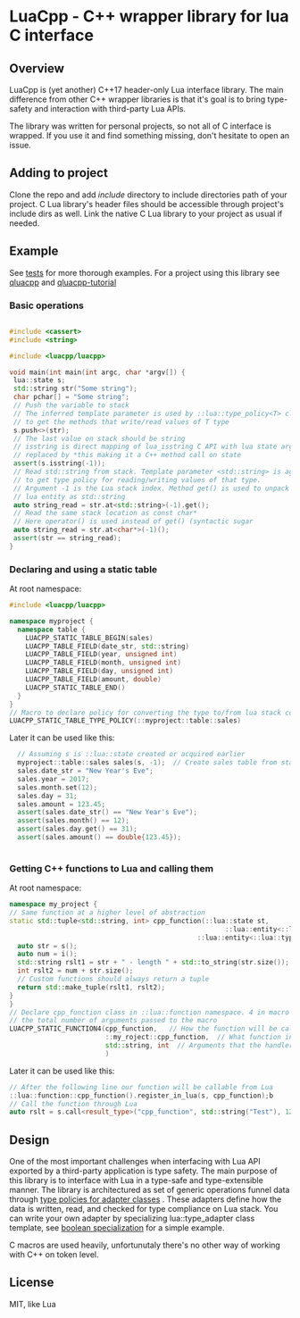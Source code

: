 # LuaCpp - C++ wrapper library for lua C interface #

## Overview ##

LuaCpp is (yet another) C++17 header-only Lua interface library. 
The main difference from other C++ wrapper libraries is that it's
goal is to bring type-safety and interaction with third-party Lua
APIs.

The library was written for personal projects, so not all of C interface
is wrapped. If you use it and find something missing, don't hesitate
to open an issue.

## Adding to project ##
Clone the repo and add *include* directory to include directories path
of your project.
C Lua library's header files should be accessible through project's include
dirs as well. Link the native C Lua library to your project as usual if needed.

## Example ##

See [tests](test/luacpp_test.cpp) for more thorough examples.
For a project using this library see [qluacpp](https://github.com/elelel/qluacpp)
and [qluacpp-tutorial](https://github.com/elelel/qluacpp-tutorial)

### Basic operations ###

```c++

#include <cassert>
#include <string>

#include <luacpp/luacpp>

void main(int main(int argc, char *argv[]) {
 lua::state s;
 std::string str("Some string");
 char pchar[] = "Some string";
 // Push the variable to stack
 // The inferred template parameter is used by ::lua::type_policy<T> class
 // to get the methods that write/read values of T type
 s.push<>(str);
 // The last value on stack should be string
 // isstring is direct mapping of lua_isstring C API with lua state argument
 // replaced by *this making it a C++ method call on state
 assert(s.isstring(-1));
 // Read std::string from stack. Template parameter <std::string> is again used
 // to get type policy for reading/writing values of that type.
 // Argument -1 is the Lua stack index. Method get() is used to unpack
 // lua entity as std::string
 auto string_read = str.at<std::string>(-1).get();
 // Read the same stack location as const char*
 // Here operator() is used instead of get() (syntactic sugar
 auto string_read = str.at<char*>(-1)();  
 assert(str == string_read);
}
```

### Declaring and using a static table ###

At root namespace:

```c++
#include <luacpp/luacpp>

namespace myproject {
  namespace table {
    LUACPP_STATIC_TABLE_BEGIN(sales)
    LUACPP_TABLE_FIELD(date_str, std::string)
    LUACPP_TABLE_FIELD(year, unsigned int)
    LUACPP_TABLE_FIELD(month, unsigned int)
    LUACPP_TABLE_FIELD(day, unsigned int)
    LUACPP_TABLE_FIELD(amount, double)
    LUACPP_STATIC_TABLE_END()
  }
}
// Macro to declare policy for converting the type to/from lua stack contents
LUACPP_STATIC_TABLE_TYPE_POLICY(::myproject::table::sales)
```

Later it can be used like this:

```c++
  // Assuming s is ::lua::state created or acquired earlier
  myproject::table::sales sales(s, -1);  // Create sales table from stack at stack index -1
  sales.date_str = "New Year's Eve";
  sales.year = 2017;
  sales.month.set(12);
  sales.day = 31;
  sales.amount = 123.45;
  assert(sales.date_str() == "New Year's Eve");
  assert(sales.month() == 12);
  assert(sales.day.get() == 31);
  assert(sales.amount() == double{123.45});
  
```

### Getting C++ functions to Lua and calling them ###
At root namespace:

```c++
namespace my_project {
// Same function at a higher level of abstraction
static std::tuple<std::string, int> cpp_function(::lua::state st,
                                                      ::lua::entity<::lua::type_policy<std::string>> s,
                                               ::lua::entity<::lua::type_policy<int>> i) {
  auto str = s();
  auto num = i();
  std::string rslt1 = str + " - length " + std::to_string(str.size());
  int rslt2 = num + str.size();
  // Custom functions should always return a tuple
  return std::make_tuple(rslt1, rslt2);
}
}
// Declare cpp_function class in ::lua::function namespace. 4 in macro's name is
// the total number of arguments passed to the macro
LUACPP_STATIC_FUNCTION4(cpp_function,   // How the function will be called in Lua
                        ::my_roject::cpp_function,  // What function in C++ should handle the call
                        std::string, int  // Arguments that the handler will received wrapped in Lua entities
                        )
```

Later it can be used like this:

```c++
// After the following line our function will be callable from Lua
::lua::function::cpp_function().register_in_lua(s, cpp_function);b
// Call the function through Lua
auto rslt = s.call<result_type>("cpp_function", std::string("Test"), 123);

```

## Design ##

One of the most important challenges when interfacing with Lua API exported by a third-party application
is type safety. The main purpose of this library is to interface with Lua in a type-safe and type-extensible manner.
The library is architectured as set of generic operations funnel data through [type policies for adapter classes](src/type_policies) .
These adapters define how the data is written, read, and checked for type compliance on Lua stack.
You can write your own adapter by specializing lua::type_adapter class template, see [boolean specialization](src/types/boolean.hpp) for a simple example.

C macros are used heavily, unfortunutaly there's no other way of working with C++ on token level.

## License ##
MIT, like Lua

